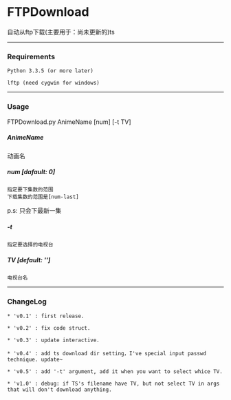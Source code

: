 FTPDownload
===========

   自动从ftp下载(主要用于：尚未更新的)ts

------------------------

### Requirements

    Python 3.3.5 (or more later)

    lftp (need cygwin for windows)

------------------------
### Usage

   FTPDownload.py AnimeName [num] [-t TV]

##### AnimeName
   动画名

##### num [dafault: 0]
    指定要下集数的范围
    下载集数的范围是[num-last]
   
   p.s: 只会下最新一集

##### -t
    指定要选择的电视台

##### TV [default: '']
    电视台名


------------------------
### ChangeLog

    * 'v0.1' : first release.

    * 'v0.2' : fix code struct.    

    * 'v0.3' : update interactive.

    * 'v0.4' : add ts download dir setting，I've special input passwd technique. update~

    * 'v0.5' : add '-t' argument, add it when you want to select whice TV.

    * 'v1.0' : debug: if TS's filename have TV, but not select TV in args that will don't download anything.